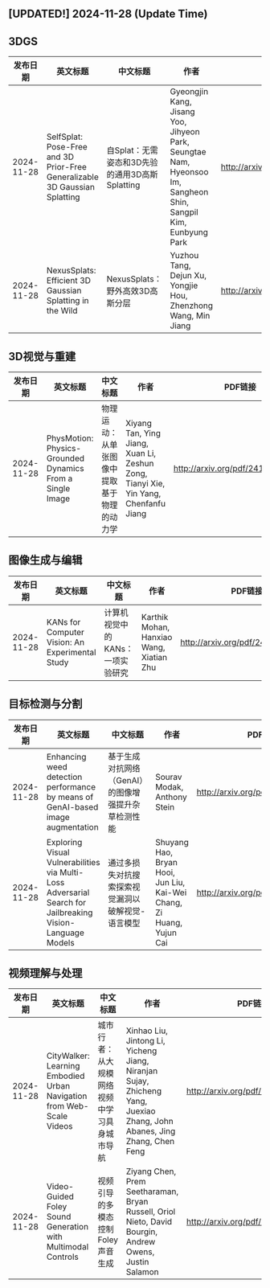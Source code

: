 ## [UPDATED!] **2024-11-28** (Update Time)


## 3DGS

|发布日期|英文标题|中文标题|作者|PDF链接|代码链接|
|---|---|---|---|---|---|
|2024-11-28|SelfSplat: Pose-Free and 3D Prior-Free Generalizable 3D Gaussian Splatting|自Splat：无需姿态和3D先验的通用3D高斯Splatting|Gyeongjin Kang, Jisang Yoo, Jihyeon Park, Seungtae Nam, Hyeonsoo Im, Sangheon Shin, Sangpil Kim, Eunbyung Park|<http://arxiv.org/pdf/2411.17190v3>|None|
|2024-11-28|NexusSplats: Efficient 3D Gaussian Splatting in the Wild|NexusSplats：野外高效3D高斯分层|Yuzhou Tang, Dejun Xu, Yongjie Hou, Zhenzhong Wang, Min Jiang|<http://arxiv.org/pdf/2411.14514v4>|None|


## 3D视觉与重建

|发布日期|英文标题|中文标题|作者|PDF链接|代码链接|
|---|---|---|---|---|---|
|2024-11-28|PhysMotion: Physics-Grounded Dynamics From a Single Image|物理运动：从单张图像中提取基于物理的动力学|Xiyang Tan, Ying Jiang, Xuan Li, Zeshun Zong, Tianyi Xie, Yin Yang, Chenfanfu Jiang|<http://arxiv.org/pdf/2411.17189v2>|None|


## 图像生成与编辑

|发布日期|英文标题|中文标题|作者|PDF链接|代码链接|
|---|---|---|---|---|---|
|2024-11-28|KANs for Computer Vision: An Experimental Study|计算机视觉中的KANs：一项实验研究|Karthik Mohan, Hanxiao Wang, Xiatian Zhu|<http://arxiv.org/pdf/2411.18224v2>|None|


## 目标检测与分割

|发布日期|英文标题|中文标题|作者|PDF链接|代码链接|
|---|---|---|---|---|---|
|2024-11-28|Enhancing weed detection performance by means of GenAI-based image augmentation|基于生成对抗网络（GenAI）的图像增强提升杂草检测性能|Sourav Modak, Anthony Stein|<http://arxiv.org/pdf/2411.18513v2>|None|
|2024-11-28|Exploring Visual Vulnerabilities via Multi-Loss Adversarial Search for Jailbreaking Vision-Language Models|通过多损失对抗搜索探索视觉漏洞以破解视觉-语言模型|Shuyang Hao, Bryan Hooi, Jun Liu, Kai-Wei Chang, Zi Huang, Yujun Cai|<http://arxiv.org/pdf/2411.18000v2>|None|


## 视频理解与处理

|发布日期|英文标题|中文标题|作者|PDF链接|代码链接|
|---|---|---|---|---|---|
|2024-11-28|CityWalker: Learning Embodied Urban Navigation from Web-Scale Videos|城市行者：从大规模网络视频中学习具身城市导航|Xinhao Liu, Jintong Li, Yicheng Jiang, Niranjan Sujay, Zhicheng Yang, Juexiao Zhang, John Abanes, Jing Zhang, Chen Feng|<http://arxiv.org/pdf/2411.17820v2>|None|
|2024-11-28|Video-Guided Foley Sound Generation with Multimodal Controls|视频引导的多模态控制 Foley 声音生成|Ziyang Chen, Prem Seetharaman, Bryan Russell, Oriol Nieto, David Bourgin, Andrew Owens, Justin Salamon|<http://arxiv.org/pdf/2411.17698v2>|None|


